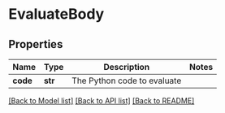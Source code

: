 # EvaluateBody

## Properties
Name | Type | Description | Notes
------------ | ------------- | ------------- | -------------
**code** | **str** | The Python code to evaluate | 

[[Back to Model list]](../README.md#documentation-for-models) [[Back to API list]](../README.md#documentation-for-api-endpoints) [[Back to README]](../README.md)

